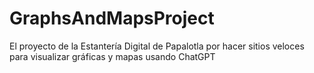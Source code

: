 # GraphsAndMapsProject
El proyecto de la Estantería Digital de Papalotla por hacer sitios veloces para visualizar gráficas y mapas usando ChatGPT
